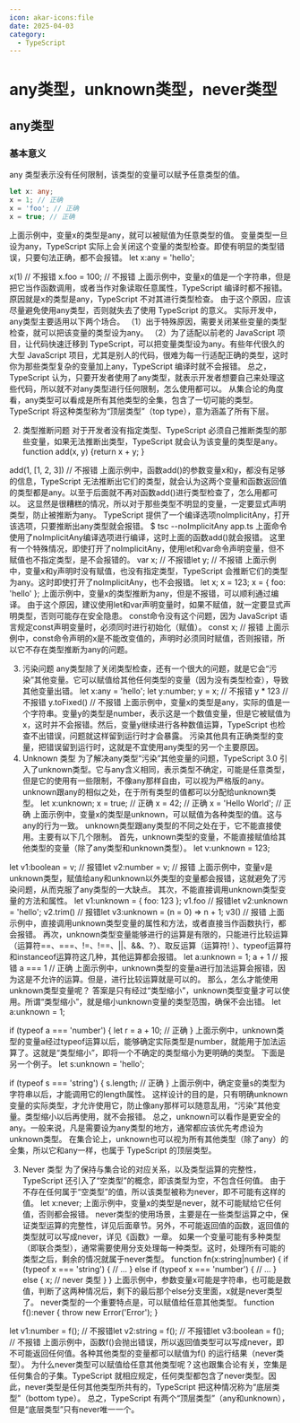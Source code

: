 ```yaml
---
icon: akar-icons:file
date: 2025-04-03
category:
  - TypeScript
---
```


# any类型，unknown类型，never类型

## any类型

### 基本意义

any 类型表示没有任何限制，该类型的变量可以赋予任意类型的值。

```ts 
let x: any;
x = 1; // 正确
x = 'foo'; // 正确
x = true; // 正确
```

上面示例中，变量x的类型是any，就可以被赋值为任意类型的值。
变量类型一旦设为any，TypeScript 实际上会关闭这个变量的类型检查。即使有明显的类型错误，只要句法正确，都不会报错。
let x:any = 'hello';

x(1) // 不报错
x.foo = 100; // 不报错
上面示例中，变量x的值是一个字符串，但是把它当作函数调用，或者当作对象读取任意属性，TypeScript
编译时都不报错。原因就是x的类型是any，TypeScript 不对其进行类型检查。
由于这个原因，应该尽量避免使用any类型，否则就失去了使用 TypeScript 的意义。
实际开发中，any类型主要适用以下两个场合。
（1）出于特殊原因，需要关闭某些变量的类型检查，就可以把该变量的类型设为any。
（2）为了适配以前老的 JavaScript 项目，让代码快速迁移到 TypeScript，可以把变量类型设为any。有些年代很久的大型 JavaScript
项目，尤其是别人的代码，很难为每一行适配正确的类型，这时你为那些类型复杂的变量加上any，TypeScript 编译时就不会报错。
总之，TypeScript 认为，只要开发者使用了any类型，就表示开发者想要自己来处理这些代码，所以就不对any类型进行任何限制，怎么使用都可以。
从集合论的角度看，any类型可以看成是所有其他类型的全集，包含了一切可能的类型。TypeScript 将这种类型称为“顶层类型”（top
type），意为涵盖了所有下层。

2. 类型推断问题
   对于开发者没有指定类型、TypeScript 必须自己推断类型的那些变量，如果无法推断出类型，TypeScript 就会认为该变量的类型是any。
   function add(x, y) {return x + y;
   }

add(1, [1, 2, 3]) // 不报错
上面示例中，函数add()的参数变量x和y，都没有足够的信息，TypeScript
无法推断出它们的类型，就会认为这两个变量和函数返回值的类型都是any。以至于后面就不再对函数add()进行类型检查了，怎么用都可以。
这显然是很糟糕的情况，所以对于那些类型不明显的变量，一定要显式声明类型，防止被推断为any。
TypeScript 提供了一个编译选项noImplicitAny，打开该选项，只要推断出any类型就会报错。
$ tsc --noImplicitAny app.ts
上面命令使用了noImplicitAny编译选项进行编译，这时上面的函数add()就会报错。
这里有一个特殊情况，即使打开了noImplicitAny，使用let和var命令声明变量，但不赋值也不指定类型，是不会报错的。
var x; // 不报错let y; // 不报错
上面示例中，变量x和y声明时没有赋值，也没有指定类型，TypeScript 会推断它们的类型为any。这时即使打开了noImplicitAny，也不会报错。
let x;
x = 123;
x = { foo: 'hello' };
上面示例中，变量x的类型推断为any，但是不报错，可以顺利通过编译。
由于这个原因，建议使用let和var声明变量时，如果不赋值，就一定要显式声明类型，否则可能存在安全隐患。
const命令没有这个问题，因为 JavaScript 语言规定const声明变量时，必须同时进行初始化（赋值）。
const x; // 报错
上面示例中，const命令声明的x是不能改变值的，声明时必须同时赋值，否则报错，所以它不存在类型推断为any的问题。

3. 污染问题
   any类型除了关闭类型检查，还有一个很大的问题，就是它会“污染”其他变量。它可以赋值给其他任何类型的变量（因为没有类型检查），导致其他变量出错。
   let x:any = 'hello';
   let y:number;
   y = x; // 不报错
   y * 123 // 不报错
   y.toFixed() // 不报错
   上面示例中，变量x的类型是any，实际的值是一个字符串。变量y的类型是number，表示这是一个数值变量，但是它被赋值为x，这时并不会报错。然后，变量y继续进行各种数值运算，TypeScript
   也检查不出错误，问题就这样留到运行时才会暴露。
   污染其他具有正确类型的变量，把错误留到运行时，这就是不宜使用any类型的另一个主要原因。
2. Unknown 类型
   为了解决any类型“污染”其他变量的问题，TypeScript 3.0
   引入了unknown类型。它与any含义相同，表示类型不确定，可能是任意类型，但是它的使用有一些限制，不像any那样自由，可以视为严格版的any。
   unknown跟any的相似之处，在于所有类型的值都可以分配给unknown类型。
   let x:unknown;
   x = true; // 正确
   x = 42; // 正确
   x = 'Hello World'; // 正确
   上面示例中，变量x的类型是unknown，可以赋值为各种类型的值。这与any的行为一致。
   unknown类型跟any类型的不同之处在于，它不能直接使用。主要有以下几个限制。
   首先，unknown类型的变量，不能直接赋值给其他类型的变量（除了any类型和unknown类型）。
   let v:unknown = 123;

let v1:boolean = v; // 报错let v2:number = v; // 报错
上面示例中，变量v是unknown类型，赋值给any和unknown以外类型的变量都会报错，这就避免了污染问题，从而克服了any类型的一大缺点。
其次，不能直接调用unknown类型变量的方法和属性。
let v1:unknown = { foo: 123 };
v1.foo // 报错let v2:unknown = 'hello';
v2.trim() // 报错let v3:unknown = (n = 0) => n + 1;
v3() // 报错
上面示例中，直接调用unknown类型变量的属性和方法，或者直接当作函数执行，都会报错。
再次，unknown类型变量能够进行的运算是有限的，只能进行比较运算（运算符==、===、!=、!==、||、&&、?）、取反运算（运算符!
）、typeof运算符和instanceof运算符这几种，其他运算都会报错。
let a:unknown = 1;
a + 1 // 报错
a === 1 // 正确
上面示例中，unknown类型的变量a进行加法运算会报错，因为这是不允许的运算。但是，进行比较运算就是可以的。
那么，怎么才能使用unknown类型变量呢？
答案是只有经过“类型缩小”，unknown类型变量才可以使用。所谓“类型缩小”，就是缩小unknown变量的类型范围，确保不会出错。
let a:unknown = 1;

if (typeof a === 'number') {
let r = a + 10; // 正确
}
上面示例中，unknown类型的变量a经过typeof运算以后，能够确定实际类型是number，就能用于加法运算了。这就是“类型缩小”，即将一个不确定的类型缩小为更明确的类型。
下面是另一个例子。
let s:unknown = 'hello';

if (typeof s === 'string') {
s.length; // 正确
}
上面示例中，确定变量s的类型为字符串以后，才能调用它的length属性。
这样设计的目的是，只有明确unknown变量的实际类型，才允许使用它，防止像any那样可以随意乱用，“污染”其他变量。类型缩小以后再使用，就不会报错。
总之，unknown可以看作是更安全的any。一般来说，凡是需要设为any类型的地方，通常都应该优先考虑设为unknown类型。
在集合论上，unknown也可以视为所有其他类型（除了any）的全集，所以它和any一样，也属于 TypeScript 的顶层类型。

3. Never 类型
   为了保持与集合论的对应关系，以及类型运算的完整性，TypeScript 还引入了“空类型”的概念，即该类型为空，不包含任何值。
   由于不存在任何属于“空类型”的值，所以该类型被称为never，即不可能有这样的值。
   let x:never;
   上面示例中，变量x的类型是never，就不可能赋给它任何值，否则都会报错。
   never类型的使用场景，主要是在一些类型运算之中，保证类型运算的完整性，详见后面章节。另外，不可能返回值的函数，返回值的类型就可以写成never，详见《函数》一章。
   如果一个变量可能有多种类型（即联合类型），通常需要使用分支处理每一种类型。这时，处理所有可能的类型之后，剩余的情况就属于never类型。
   function fn(x:string|number) {
   if (typeof x === 'string') {
   // ...
   } else if (typeof x === 'number') {
   // ...
   } else {
   x; // never 类型
   }
   }
   上面示例中，参数变量x可能是字符串，也可能是数值，判断了这两种情况后，剩下的最后那个else分支里面，x就是never类型了。
   never类型的一个重要特点是，可以赋值给任意其他类型。
   function f():never {
   throw new Error('Error');
   }

let v1:number = f(); // 不报错let v2:string = f(); // 不报错let v3:boolean = f(); // 不报错
上面示例中，函数f()会抛出错误，所以返回值类型可以写成never，即不可能返回任何值。各种其他类型的变量都可以赋值为f()
的运行结果（never类型）。
为什么never类型可以赋值给任意其他类型呢？这也跟集合论有关，空集是任何集合的子集。TypeScript
就相应规定，任何类型都包含了never类型。因此，never类型是任何其他类型所共有的，TypeScript 把这种情况称为“底层类型”（bottom
type）。
总之，TypeScript 有两个“顶层类型”（any和unknown），但是“底层类型”只有never唯一一个。